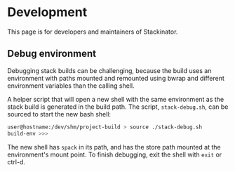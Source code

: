 # Development

This page is for developers and maintainers of Stackinator.

## Debug environment

Debugging stack builds can be challenging, because the build uses an environment with paths mounted and remounted using bwrap and different environment variables than the calling shell.

A helper script that will open a new shell with the same environment as the stack build is generated in the build path.
The script, `stack-debug.sh`, can be sourced to start the new bash shell:

```bash
user@hostname:/dev/shm/project-build > source ./stack-debug.sh
build-env >>>
```

The new shell has `spack` in its path, and has the store path mounted at the environment's mount point.
To finish debugging, exit the shell with `exit` or ctrl-d.
